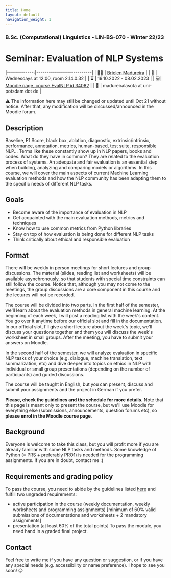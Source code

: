 ```yaml
---
title: Home
layout: default
navigation_weight: 1
---
```


### B.Sc. (Computational) Linguistics - LIN-BS-070 - Winter 22/23
# Seminar: Evaluation of NLP Systems

|-------------:|---------------------------|
| :woman_teacher:   | [Brielen Madureira](<https://www.ling.uni-potsdam.de/~madureiralasota/>)   |
| :date: | Wednesdays at 12:00, room 2.14.0.32 |
| :hourglass: | 19.10.2022 - 08.02.2023 |
| :computer:| [Moodle page, course EvalNLP id 34082](<https://moodle2.uni-potsdam.de/course/view.php?id=34082>) |
| :e-mail:  |  madureiralasota at uni-potsdam dot de |

:warning: The information here may still be changed or updated until Oct 21 without notice. After that, any modification will be discussed/announced in the Moodle forum.

## Description
Baseline, F1 Score, black box, ablation, diagnostic, extrinsic/intrinsic, performance, annotation, metrics, human-based, test suite, responsible NLP... Terms like these constantly show up in NLP papers, books and codes. What do they have in common? They are related to the evaluation process of systems. An adequate and fair evaluation is an essential step when building, analyzing and comparing models or algorithms. In this course, we will cover the main aspects of current Machine Learning evaluation methods and how the NLP community has been adapting them to the specific needs of different NLP tasks.

## Goals
- Become aware of the importance of evaluation in NLP
- Get acquainted with the main evaluation methods, metrics and techniques
- Know how to use common metrics from Python libraries
- Stay on top of how evaluation is being done for different NLP tasks
- Think critically about ethical and responsible evaluation

## Format
There will be weekly in person meetings for short lectures and group discussions. The material (slides, reading list and worksheets) will be available asynchronously, so that students with special time constraints can still follow the course. Notice that, although you may not come to the meetings, the group discussions are a core component in this course and the lectures will not be recorded.

The course will be divided into two parts. In the first half of the semester, we'll learn about the evaluation methods in general machine learning. At the beginning of each week, I will post a reading list with the week's content. You go over it anytime before our official slot and fill in the documentation. In our official slot, I'll give a short lecture about the week's topic, we'll discuss your questions together and them you will discuss the week's worksheet in small groups. After the meeting, you have to submit your answers on Moodle.

In the second half of the semester, we will analyze evaluation in specific NLP tasks of your choice (e.g. dialogue, machine translation, text summarization, etc) and dive deeper into topics on ethics in NLP with individual or small group presentations (depending on the number of participants) and guided discussions.

The course will be taught in English, but you can present, discuss and submit your assignments and the project in German if you prefer.

**Please, check the guidelines and the schedule for more details.** Note that this page is meant only to present the course, but we'll use Moodle for everything else (submissions, announcements, question forums etc), so **please enrol in the Moodle course page**.

## Background
Everyone is welcome to take this class, but you will profit more if you are already familiar with some NLP tasks and methods. Some knowledge of Python (= PRS + preferably PRO1) is needed for the programming assignments. If you are in doubt, contact me :)

## Requirements and grading policy
To pass the course, you need to abide by the guidelines listed [here](https://briemadu.github.io/evalNLP-22/guidelines) and fulfill two ungraded requirements: 
- active participation in the course (weekly documentation, weekly worksheets and programming assignments) [minimum of 60% valid submissions of documentations and worksheets +  2 mandatory assignments]
- presentation [at least 60% of the total points]
To pass the module, you need hand in a graded final project.

## Contact
Feel free to write me if you have any question or suggestion, or if you have any special needs (e.g. accessibility or name preference). I hope to see you soon! :wink:
